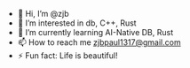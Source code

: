 - 👋 Hi, I’m @zjb
- 👀 I’m interested in db, C++, Rust
- 🌱 I’m currently learning AI-Native DB, Rust
- 📫 How to reach me zjbpaul1317@gmail.com
- ⚡ Fun fact: Life is beautiful!

<!---
zjbpaul1317/zjbpaul1317 is a ✨ special ✨ repository because its `README.md` (this file) appears on your GitHub profile.
You can click the Preview link to take a look at your changes.
--->
